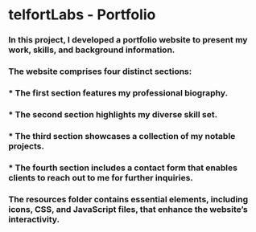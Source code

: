 # telfortLabs - Portfolio

### In this project, I developed a portfolio website to present my work, skills, and background information.
###
### The website comprises four distinct sections:
###
### * The first section features my professional biography.
### * The second section highlights my diverse skill set.
### * The third section showcases a collection of my notable projects.
### * The fourth section includes a contact form that enables clients to reach out to me for further inquiries.
###
### The resources folder contains essential elements, including icons, CSS, and JavaScript files, that enhance the website’s interactivity.
###